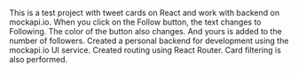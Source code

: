 This is a test project with tweet cards on React and work with backend on mockapi.io.
When you click on the Follow button, the text changes to Following. 
The color of the button also changes. And yours is added to the number of followers.
Created a personal backend for development using the mockapi.io UI service.
Created routing using React Router.
Card filtering is also performed.
